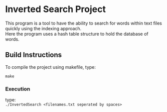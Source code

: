 # Inverted Search Project

This program is a tool to have the ability to search for words within text files quickly using the indexing approach.<br/>
Here the program uses a hash table structure to hold the database of words.

## Build Instructions
To compile the project using makefile, type: 

`make`


### Execution

type:<br/>
`./InvertedSearch <filenames.txt seperated by spaces>`
